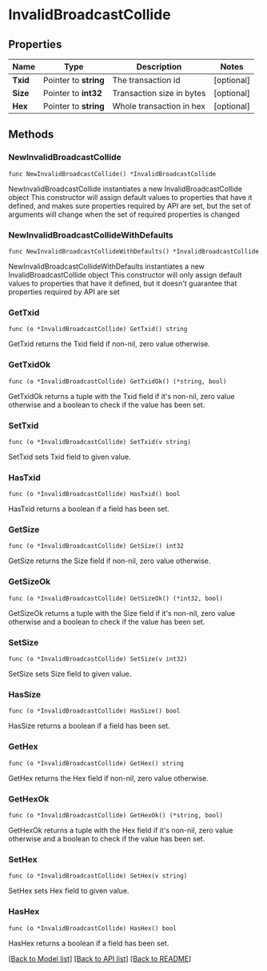 # InvalidBroadcastCollide

## Properties

Name | Type | Description | Notes
------------ | ------------- | ------------- | -------------
**Txid** | Pointer to **string** | The transaction id | [optional] 
**Size** | Pointer to **int32** | Transaction size in bytes | [optional] 
**Hex** | Pointer to **string** | Whole transaction in hex | [optional] 

## Methods

### NewInvalidBroadcastCollide

`func NewInvalidBroadcastCollide() *InvalidBroadcastCollide`

NewInvalidBroadcastCollide instantiates a new InvalidBroadcastCollide object
This constructor will assign default values to properties that have it defined,
and makes sure properties required by API are set, but the set of arguments
will change when the set of required properties is changed

### NewInvalidBroadcastCollideWithDefaults

`func NewInvalidBroadcastCollideWithDefaults() *InvalidBroadcastCollide`

NewInvalidBroadcastCollideWithDefaults instantiates a new InvalidBroadcastCollide object
This constructor will only assign default values to properties that have it defined,
but it doesn't guarantee that properties required by API are set

### GetTxid

`func (o *InvalidBroadcastCollide) GetTxid() string`

GetTxid returns the Txid field if non-nil, zero value otherwise.

### GetTxidOk

`func (o *InvalidBroadcastCollide) GetTxidOk() (*string, bool)`

GetTxidOk returns a tuple with the Txid field if it's non-nil, zero value otherwise
and a boolean to check if the value has been set.

### SetTxid

`func (o *InvalidBroadcastCollide) SetTxid(v string)`

SetTxid sets Txid field to given value.

### HasTxid

`func (o *InvalidBroadcastCollide) HasTxid() bool`

HasTxid returns a boolean if a field has been set.

### GetSize

`func (o *InvalidBroadcastCollide) GetSize() int32`

GetSize returns the Size field if non-nil, zero value otherwise.

### GetSizeOk

`func (o *InvalidBroadcastCollide) GetSizeOk() (*int32, bool)`

GetSizeOk returns a tuple with the Size field if it's non-nil, zero value otherwise
and a boolean to check if the value has been set.

### SetSize

`func (o *InvalidBroadcastCollide) SetSize(v int32)`

SetSize sets Size field to given value.

### HasSize

`func (o *InvalidBroadcastCollide) HasSize() bool`

HasSize returns a boolean if a field has been set.

### GetHex

`func (o *InvalidBroadcastCollide) GetHex() string`

GetHex returns the Hex field if non-nil, zero value otherwise.

### GetHexOk

`func (o *InvalidBroadcastCollide) GetHexOk() (*string, bool)`

GetHexOk returns a tuple with the Hex field if it's non-nil, zero value otherwise
and a boolean to check if the value has been set.

### SetHex

`func (o *InvalidBroadcastCollide) SetHex(v string)`

SetHex sets Hex field to given value.

### HasHex

`func (o *InvalidBroadcastCollide) HasHex() bool`

HasHex returns a boolean if a field has been set.


[[Back to Model list]](../README.md#documentation-for-models) [[Back to API list]](../README.md#documentation-for-api-endpoints) [[Back to README]](../README.md)



